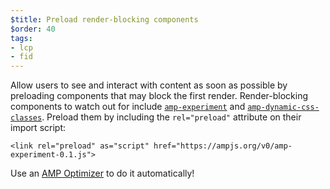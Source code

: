 ```yaml
---
$title: Preload render-blocking components
$order: 40
tags:
- lcp
- fid
---
```

Allow users to see and interact
with content as soon as possible by preloading components that may block the
first render. Render-blocking components to watch out for include [`amp-experiment`](https://amp.dev/documentation/components/amp-experiment/?format=websites)
and [`amp-dynamic-css-classes`](https://amp.dev/documentation/components/amp-dynamic-css-classes/).
Preload them by including the `rel="preload"` attribute on their import script:
```
<link rel="preload" as="script" href="https://ampjs.org/v0/amp-experiment-0.1.js">
```

Use an [AMP Optimizer](https://amp.dev/documentation/guides-and-tutorials/optimize-and-measure/amp-optimizer-guide/)
to do it automatically! 


